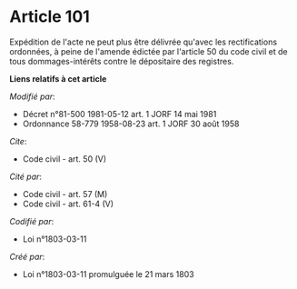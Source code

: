 # Article 101

Expédition de l'acte ne peut plus être délivrée qu'avec les rectifications ordonnées, à peine de l'amende édictée par
l'article 50 du code civil et de tous dommages-intérêts contre le dépositaire des registres.

**Liens relatifs à cet article**

_Modifié par_:

  - Décret n°81-500 1981-05-12 art. 1 JORF 14 mai 1981
  - Ordonnance 58-779 1958-08-23 art. 1 JORF 30 août 1958

_Cite_:

  - Code civil - art. 50 (V)

_Cité par_:

  - Code civil - art. 57 (M)
  - Code civil - art. 61-4 (V)

_Codifié par_:

  - Loi n°1803-03-11

_Créé par_:

  - Loi n°1803-03-11 promulguée le 21 mars 1803
